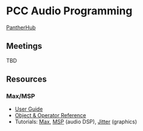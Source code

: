 # PCC Audio Programming

[PantherHub](https://hub.pcc.edu//web_app?id=24040&menu_id=58906&if=0&)

## Meetings
TBD

## Resources

### Max/MSP
- [User Guide](https://docs.cycling74.com/userguide/)
- [Object & Operator Reference](https://docs.cycling74.com/reference/)
- Tutorials: [Max](https://docs.cycling74.com/learn/series/max-tutorials/), [MSP](https://docs.cycling74.com/learn/series/msp-tutorials/) (audio DSP), [Jitter](https://docs.cycling74.com/learn/series/jitter-tutorials/) (graphics)
